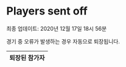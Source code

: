 # Players sent off
최종 업데이트: 2020년 12월 17일 18시 56분


경기 중 오류가 발생하는 경우 자동으로 퇴장됩니다.


| 퇴장된 참가자 |
|:---:|